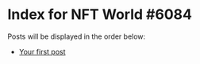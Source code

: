 # Index for NFT World #6084
Posts will be displayed in the order below:

- [Your first post](./001-first.md)

